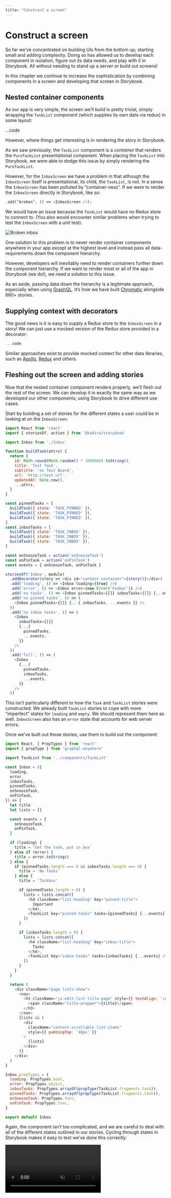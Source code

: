 ```yaml
---
title: "Construct a screen"
---
```


# Construct a screen

So far we’ve concentrated on building UIs from the bottom up; starting small and adding complexity. Doing so has allowed us to develop each component in isolation, figure out its data needs, and play with it in Storybook. All without needing to stand up a server or build out screens!

In this chapter we continue to increase the sophistication by combining components in a screen and developing that screen in Storybook.

## Nested container components

As our app is very simple, the screen we’ll build is pretty trivial, simply wrapping the `TaskList` component (which supplies its own data via redux) in some layout:

...code

However, where things get interesting is in rendering the story in Storybook.

As we saw previously, the `TaskList` component is a _container_ that renders the `PureTaskList` presentational component. When placing the `TaskList` into Storybook, we were able to dodge this issue by simply rendering the `PureTaskList`.

However, for the `InboxScreen` we have a problem in that although the `InboxScreen` itself is presentational, its child, the `TaskList`, is not. In a sense the `InboxScreen` has been polluted by “container-ness”. If we were to render the `InboxScreen` directly in Storybook, like so:

```javascript
.add(‘broken’, () => <InboxScreen />);
```

We would have an issue because the `TaskList` would have no Redux store to connect to. (You also would encounter similar problems when trying to test the `InboxScreen` with a unit test).

![Broken inbox](/broken-inboxscreen.png)

One solution to this problem is to never render container components anywhere in your app except at the highest level and instead pass all data-requirements down the component hierarchy.

However, developers will inevitably need to render containers further down the component hierarchy. If we want to render most or all of the app in Storybook (we do!), we need a solution to this issue.

<div class="aside">
As an aside, passing data down the hierarchy is a legitimate approach, especially when using <a href="http://graphql.org/">GraphQL</a>. It’s how we have built <a href="www.chromaticqa.com">Chromatic</a> alongside 660+ stories.
</div>

## Supplying context with decorators

The good news is it is easy to supply a Redux store to the `InboxScreen` in a story! We can just use a mocked version of the Redux store provided in a decorator:

```javascript
...code
```

Similar approaches exist to provide mocked context for other data libraries, such as [Apollo](https://www.npmjs.com/package/apollo-storybook-decorator), [Redux](https://github.com/orta/react-storybooks-relay-container) and others.

## Fleshing out the screen and adding stories

Now that the nested container component renders properly, we’ll flesh out the rest of the screen. We can develop it in exactly the same way as we developed our other components; using Storybook to drive different use cases.

Start by building a set of stories for the different states a user could be in looking at on the `InboxScreen`:

```javascript
import React from 'react'
import { storiesOf, action } from '@kadira/storybook'

import Inbox from './Inbox'

function buildTask(attrs) {
  return {
    id: Math.round(Math.random() * 1000000).toString(),
    title: 'Test Task',
    subtitle: 'on Test Board',
    url: 'http://test.url',
    updatedAt: Date.now(),
    ...attrs,
  }
}

const pinnedTasks = [
  buildTask({ state: 'TASK_PINNED' }),
  buildTask({ state: 'TASK_PINNED' }),
  buildTask({ state: 'TASK_PINNED' }),
]
const inboxTasks = [
  buildTask({ state: 'TASK_INBOX' }),
  buildTask({ state: 'TASK_INBOX' }),
  buildTask({ state: 'TASK_INBOX' }),
]

const onSnoozeTask = action('onSnoozeTask')
const onPinTask = action('onPinTask')
const events = { onSnoozeTask, onPinTask }

storiesOf('Inbox', module)
  .addDecorator(story => <div id="content-container">{story()}</div>)
  .add('loading', () => <Inbox loading={true} />)
  .add('error', () => <Inbox error={new Error('Foobar')} />)
  .add('no tasks', () => <Inbox pinnedTasks={[]} inboxTasks={[]} {...events} />)
  .add('no pinned tasks', () => (
    <Inbox pinnedTasks={[]} {...{ inboxTasks, ...events }} />
  ))
  .add('no inbox tasks', () => (
    <Inbox
      inboxTasks={[]}
      {...{
        pinnedTasks,
        ...events,
      }}
    />
  ))
  .add('full', () => (
    <Inbox
      {...{
        pinnedTasks,
        inboxTasks,
        ...events,
      }}
    />
  ))
```

This isn’t particularly different to how the `Task` and `TaskList` stories were constructed. We already built `TaskList` stories to cope with more “imperfect” states for `loading` and `empty`. We should represent them here as well. `InboxScreen` also has an `error` state that accounts for web server errors.

Once we've built out those stories, use them to build out the component:

```javascript
import React, { PropTypes } from 'react'
import { propType } from 'graphql-anywhere'

import TaskList from '../components/TaskList'

const Inbox = ({
  loading,
  error,
  inboxTasks,
  pinnedTasks,
  onSnoozeTask,
  onPinTask,
}) => {
  let title
  let lists = []

  const events = {
    onSnoozeTask,
    onPinTask,
  }

  if (loading) {
    title = 'Get the task, put in box'
  } else if (error) {
    title = error.toString()
  } else {
    if (pinnedTasks.length === 0 && inboxTasks.length === 0) {
      title = 'No Tasks'
    } else {
      title = 'Taskbox'

      if (pinnedTasks.length > 0) {
        lists = lists.concat([
          <h4 className="list-heading" key="pinned-title">
            Important
          </h4>,
          <TaskList key="pinned-tasks" tasks={pinnedTasks} {...events} />,
        ])
      }

      if (inboxTasks.length > 0) {
        lists = lists.concat([
          <h4 className="list-heading" key="inbox-title">
            Tasks
          </h4>,
          <TaskList key="inbox-tasks" tasks={inboxTasks} {...events} />,
        ])
      }
    }
  }

  return (
    <div className="page lists-show">
      <nav>
        <h3 className="js-edit-list title-page" style={{ textAlign: 'center' }}>
          <span className="title-wrapper">{title}</span>
        </h3>
      </nav>
      {lists && (
        <div
          className="content-scrollable list-items"
          style={{ paddingTop: '48px' }}
        >
          {lists}
        </div>
      )}
    </div>
  )
}

Inbox.propTypes = {
  loading: PropTypes.bool,
  error: PropTypes.object,
  inboxTasks: PropTypes.arrayOf(propType(TaskList.fragments.task)),
  pinnedTasks: PropTypes.arrayOf(propType(TaskList.fragments.task)),
  onSnoozeTask: PropTypes.func,
  onPinTask: PropTypes.func,
}

export default Inbox
```

Again, the component isn’t too complicated, and we are careful to deal with all of the different states outlined in our stories. Cycling through states in Storybook makes it easy to test we’ve done this correctly:

<video autoPlay muted playsInline loop >

  <source
    src="/finished-inboxscreen-states.mp4"
    type="video/mp4"
  />
</video>

<div class="aside">
You may notice that this story generates tasks in a very similar way to the <code>Task.story.js</code> file in the previous part. It makes sense to refactor that logic out into a single test helper utility.
</div>

## Component-Driven Development

We started from the bottom with `Task`, then progressed to `TaskList`, now we’re here with a whole screen UI. Our `InboxScreen` accommodates a nested container component and includes accompanying stories.

<video autoPlay muted playsInline controls style="width:480px; height:auto; margin: 0 auto;">
  <source
    src="/component-driven-development-optimized.mp4"
    type="video/mp4"
  />
</video>

[**Component-Driven Development**](https://blog.hichroma.com/component-driven-development-ce1109d56c8e) allows you to gradually expand complexity as you move up the component hierarchy. Among the benefits are a more focused development process and increased coverage of all possible UI permutations. In short, CDD helps you build higher-quality and more complex user interfaces.

We’re not done yet. A developers job doesn’t end when the UI is built. You also need to ensure that UI remains durable over time.
